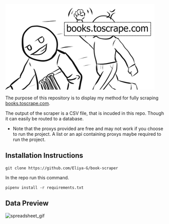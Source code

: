 ![project_icon](https://raw.githubusercontent.com/Eliya-G/book-scraper/refs/heads/main/.gitihub_images/scrapping_icon.png)

The purpose of this repository is to display my method for fully scraping [books.toscrape.com](https://books.toscrape.com/).

The output of the scraper is a CSV file, that is incuded in this repo. Though it can easily be routed to a database.

- Note that the proxys provided are free and may not work if you choose to run the project. A list or an api containing proxys maybe required to run the project.

## Installation Instructions

```
git clone https://github.com/Eliya-G/book-scraper
```
In the repo run this command.
```
pipenv install -r requirements.txt
```

## Data Preview
![spreadsheet_gif](https://github.com/Eliya-G/book-scraper/blob/main/.gitihub_images/spreadsheet.gif?raw=true)
